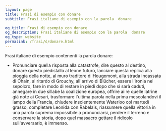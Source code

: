```yaml
---
layout: page
title: Frasi di esempio con donare 
subtitle: Frasi italiane di esempio con la parola  donare

og_title: Frasi di esempio con donare 
og_description: Frasi italiane di esempio con la parola  donare
og_type: website
permalink: /frasi/d/donare.html
---
```


Frasi italiane di esempio contenenti la parola donare:


- Pronunciare quella risposta alla catastrofe, dire questo al destino, donare questo piedistallo al leone futuro, lanciare questa replica alla pioggia della notte, al muro traditore di Hougomont, alla strada incassata di Ohain, al ritardo di Grouchy, all'arrivo di Blücher, essere l'ironia nel sepolcro, fare in modo di restare in piedi dopo che si sarà caduti, annegare in due sillabe la coalizione europea, offrire ai re quelle latrine già note ai Cesari, trasformare l'ultima parola nella prima mescolandovi il lampo della Francia, chiudere insolentemente Waterloo col martedì grasso, completare Leonida con Rabelais, riassumere quella vittoria in una parola suprema impossibile a pronunciarsi, perdere il terreno e conservare la storia, dopo quel massacro gettare il ridicolo sull'avversario, è immenso.

